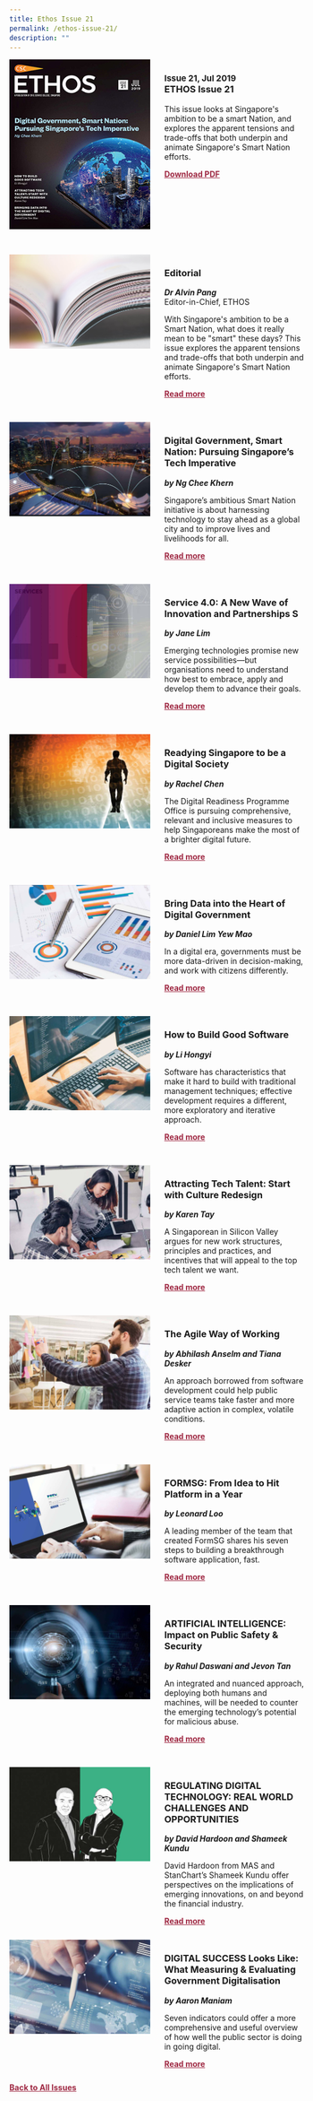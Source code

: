 ```yaml
---
title: Ethos Issue 21
permalink: /ethos-issue-21/
description: ""
---
```

<style>

.back a
{
	color: #9f2943;
	font-weight: bold;
	}
	
 .cat
    {
        font-size: 15px;
    }

.text
{
	width: 50%;
}	
	
.img1 img
{
margin-top:25px;	
}	
	
.img img
{
margin-top:15px;	
}		
	
.button1 a
{
	color: #9f2943;
	font-weight:bold;
}
	

.grid-container {
	display: grid;
	grid-template-columns: 50% 50%;
	grid-column-gap: 5%;
	margin-bottom: 5%;
	}	
	
@media only screen and (max-width: 600px) {
	.grid-container {
		display: block;
	}
}	
</style>
<div class="grid-container">
        <div><img src="/images/Ethos_Thumbnails_Cover/ethosissue21.jpg"></div>
        <div><h3><span class="cat">Issue 21, Jul 2019</span>
            <br>ETHOS Issue 21</h3>	
            <p>This issue looks at Singapore's ambition to be a smart Nation, and explores the apparent tensions and trade-offs that both underpin and animate Singapore's Smart Nation efforts.</p>
            
            
   <div class="button1"><a target="_blank" href="https://file.go.gov.sg/ethos-issue-21.pdf">Download PDF</a></div>
	</div>
   </div>
    
 <br>
 
<div class="grid-container">
	<div><img src="/images/Landing_Banner_Images/tile_editorial.jpg"></div>
	<div>
		<h3>Editorial</h3>
		<b><i>Dr Alvin Pang</i></b>
		<figcaption>Editor-in-Chief, ETHOS</figcaption>
		<p>With Singapore's ambition to be a Smart Nation, what does it really mean to be "smart" these days? This issue explores the apparent tensions and trade-offs that both underpin and animate Singapore's Smart Nation efforts.</p>
	
<div class="button1"><a href="/ethos-issue-21/editorial">Read more</a></div>
</div>
</div> 

 <br>	
<div class="grid-container">
	<div><img src="/images/Cropped_images/Ethos_Issue_21/21_Teaser_Digital_Govt_Smart_Nation.jpg"></div>
	<div>
		<h3>Digital Government, Smart Nation: Pursuing Singapore’s Tech Imperative</h3>
		<b><i>by Ng Chee Khern</i></b>
		<p>Singapore’s ambitious Smart Nation initiative is about harnessing technology to stay ahead as a global city and to improve lives and livelihoods for all.</p>
		<div class="button1"><a href="/ethos-issue-21/digital-government-smart-nation-pursuing-singapore-tech-imperative/">Read more</a></div>
	</div>
</div>
<br>

<div class="grid-container">
	<div><img src="/images/Cropped_images/Ethos_Issue_21/21_Teaser_New_Wave_Innovation.jpg"></div>
	<div>
		<h3>Service 4.0: A New Wave of Innovation and Partnerships S</h3>
		<b><i>by Jane Lim</i></b>
		<p>Emerging technologies promise new service possibilities—but organisations need to understand how best to embrace, apply and develop them to advance their goals.</p>
		<div class="button1"><a href="/ethos-issue-21/services-4-point-0-a-new-wave-of-innovation-and-partnerships/">Read more</a></div>
	</div>
</div>
<br>



<div class="grid-container">
	<div><img src="/images/Cropped_images/Ethos_Issue_21/21_Teaser_Readying_Singapore_Digital_Society.jpg"></div>
	<div>
		<h3>Readying Singapore to be a Digital Society</h3>
		<b><i>by Rachel Chen</i></b>
		<p>The Digital Readiness Programme Office is pursuing comprehensive, relevant and inclusive measures to help Singaporeans make the most of a brighter digital future.</p>
		<div class="button1"><a href="/ethos-issue-21/readying-singapore-to-be-a-digital-society/">Read more</a></div>
	</div>
</div>
<br>
<div class="grid-container">
	<div><img src="/images/Cropped_images/Ethos_Issue_21/21_Teaser_Bringing_Data_Into_Heart_of_Digital_Society.jpg"></div>
	<div>
		<h3>Bring Data into the Heart of Digital Government</h3>
		<b><i>by Daniel Lim Yew Mao</i></b>
		<p>In a digital era, governments must be more data-driven in decision-making, and work with citizens differently.</p>
		<div class="button1"><a href="/ethos-issue-21/bring-data-in-the-heart-of-digital-government/">Read more</a></div>
	</div>
</div>
<br>
<div class="grid-container">
	<div><img src="/images/Cropped_images/Ethos_Issue_21/21_Teaser_How_To_Build_Good_Software.jpg"></div>
	<div>
		<h3>How to Build Good Software</h3>
		<b><i>by Li Hongyi</i></b>
		<p>Software has characteristics that make it hard to build with traditional management techniques; effective development requires a different, more exploratory and iterative approach.</p>
		<div class="button1"><a href="/ethos-issue-21/how-to-build-good-software/">Read more</a></div>
	</div>
</div>
<br>
<div class="grid-container">
	<div><img src="/images/Cropped_images/Ethos_Issue_21/21_Teaser_Attracting_Tech_Talent.jpg"></div>
	<div>
		<h3>Attracting Tech Talent: Start with Culture Redesign</h3>
		<b><i>by Karen Tay</i></b>
		<p>A Singaporean in Silicon Valley argues for new work structures, principles and practices, and incentives that will appeal to the top tech talent we want.</p>
		<div class="button1"><a href="/ethos-issue-21/attracting-tech-talent-start-with-culture-redesign/">Read more</a></div>
	</div>
</div>
<br>
<div class="grid-container">
	<div><img src="/images/Cropped_images/Ethos_Issue_21/21_Teaser_Agile_Way_of_Working.jpg"></div>
	<div>
		<h3>The Agile Way of Working</h3>
		<b><i>by Abhilash Anselm and Tiana Desker</i></b>
		<p>An approach borrowed from software development could help public service teams take faster and more adaptive action in complex, volatile conditions.</p>
		<div class="button1"><a href="/ethos-issue-21/the-agile-way-of-working/">Read more</a></div>
	</div>
</div>
<br>
<div class="grid-container">
	<div><img src="/images/Cropped_images/Ethos_Issue_21/21_Teaser_FormSG_Idea_to_Hit_Platform_in_a_Year.jpg"></div>
	<div>
		<h3>FORMSG: From Idea to Hit Platform in a Year</h3>
		<b><i>by Leonard Loo</i></b>
		<p>A leading member of the team that created FormSG shares his seven steps to building a breakthrough software application, fast.</p>
		<div class="button1"><a href="/ethos-issue-21/formsg-from-idea-to-hit-platform-in-a-year/">Read more</a></div>
	</div>
</div>
<br>
<div class="grid-container">
	<div><img src="/images/Cropped_images/Ethos_Issue_21/21_Teaser_Artificial_Intelligence_ImpactOnPublic.jpg"></div>
	<div>
		<h3>ARTIFICIAL INTELLIGENCE: Impact on Public Safety &amp; Security</h3>
		<b><i>by Rahul Daswani and Jevon Tan</i></b>
		<p>An integrated and nuanced approach, deploying both humans and machines, will be needed to counter the emerging technology’s potential for malicious abuse.</p>
		<div class="button1"><a href="/ethos-issue-21/artificial-intelligence-impact-on-public-safety-and-security/">Read more</a></div>
	</div>
</div>
<br>
<div class="grid-container">
	<div><img src="/images/Cropped_images/Ethos_Issue_21/21_Teaser_Regulating_Digital_Technology.jpg"></div>
	<div>
		<h3>REGULATING DIGITAL TECHNOLOGY: REAL WORLD CHALLENGES AND OPPORTUNITIES</h3>
		<b><i>by David Hardoon and Shameek Kundu</i></b>
		<p>David Hardoon from MAS and StanChart’s Shameek Kundu offer perspectives on the implications of emerging innovations, on and beyond the financial industry.</p>
		<div class="button1"><a href="/ethos-issue-21/regulating-digital-technology-real-world-challenges-and-opportunities/">Read more</a></div>
	</div>
</div>

<div class="grid-container">
	<div><img src="/images/Cropped_images/Ethos_Issue_21/21_Teaser_What_Digital_Success_Looks_Like.jpg"></div>
	<div>
		<h3>DIGITAL SUCCESS Looks Like: What Measuring &amp; Evaluating Government Digitalisation </h3>
		<b><i>by Aaron Maniam</i></b>
		<p>Seven indicators could offer a more comprehensive and useful overview of how well the public sector is doing in going digital.</p>
		<div class="button1"><a href="/ethos-issue-21/what-digital-success-looks-like-measuring-evaluating-government-digitalisation/">Read more</a></div>
	</div>
</div>

<div class="back">
<a href="/all-issues/">Back to All Issues</a>
</div>